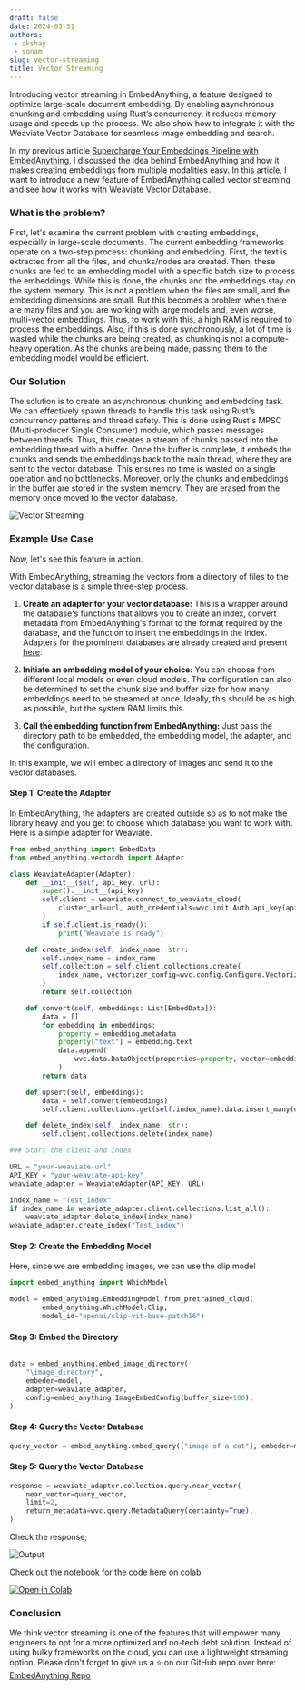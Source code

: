 ```yaml
---
draft: false 
date: 2024-03-31 
authors: 
 - akshay
 - sonam
slug: vector-streaming
title: Vector Streaming
---
```

Introducing vector streaming in EmbedAnything, a feature designed to optimize large-scale document embedding. By enabling asynchronous chunking and embedding using Rust’s concurrency, it reduces memory usage and speeds up the process. We also show how to integrate it with the Weaviate Vector Database for seamless image embedding and search.


<!-- more -->

In my previous article [Supercharge Your Embeddings Pipeline with EmbedAnything](https://www.analyticsvidhya.com/blog/2024/06/supercharge-your-embeddings-pipeline-with-embedanything/), I discussed the idea behind EmbedAnything and how it makes creating embeddings from multiple modalities easy. In this article, I want to introduce a new feature of EmbedAnything called vector streaming and see how it works with Weaviate Vector Database. 

### What is the problem?

First, let's examine the current problem with creating embeddings, especially in large-scale documents. The current embedding frameworks operate on a two-step process: chunking and embedding. First, the text is extracted from all the files, and chunks/nodes are created. Then, these chunks are fed to an embedding model with a specific batch size to process the embeddings. While this is done, the chunks and the embeddings stay on the system memory. This is not a problem when the files are small, and the embedding dimensions are small. But this becomes a problem when there are many files and you are working with large models and, even worse, multi-vector embeddings. Thus, to work with this, a high RAM is required to process the embeddings. Also, if this is done synchronously, a lot of time is wasted while the chunks are being created, as chunking is not a compute-heavy operation. As the chunks are being made, passing them to the embedding model would be efficient. 

### Our Solution

The solution is to create an asynchronous chunking and embedding task. We can effectively spawn threads to handle this task using Rust's concurrency patterns and thread safety. This is done using Rust's MPSC (Multi-producer Single Consumer) module, which passes messages between threads. Thus, this creates a stream of chunks passed into the embedding thread with a buffer. Once the buffer is complete, it embeds the chunks and sends the embeddings back to the main thread, where they are sent to the vector database. This ensures no time is wasted on a single operation and no bottlenecks. Moreover, only the chunks and embeddings in the buffer are stored in the system memory. They are erased from the memory once moved to the vector database. 


![Vector Streaming](https://res.cloudinary.com/dltwftrgc/image/upload/v1726073108/vector_streaming_m6xa1j.png)



### Example Use Case

Now, let's see this feature in action. 

With EmbedAnything, streaming the vectors from a directory of files to the vector database is a simple three-step process. 

1. **Create an adapter for your vector database:** This is a wrapper around the database's functions that allows you to create an index, convert metadata from EmbedAnything's format to the format required by the database, and the function to insert the embeddings in the index. Adapters for the prominent databases are already created and present [here](https://github.com/StarlightSearch/EmbedAnything/tree/main/examples/adapters): 

2. **Initiate an embedding model of your choice:** You can choose from different local models or even cloud models. The configuration can also be determined to set the chunk size and buffer size for how many embeddings need to be streamed at once. Ideally, this should be as high as possible, but the system RAM limits this. 

3. **Call the embedding function from EmbedAnything:** Just pass the directory path to be embedded, the embedding model, the adapter, and the configuration. 

In this example, we will embed a directory of images and send it to the vector databases. 

#### Step 1: Create the Adapter

In EmbedAnything, the adapters are created outside so as to not make the library heavy and you get to choose which database you want to work with. Here is a simple adapter for Weaviate.

```python
from embed_anything import EmbedData
from embed_anything.vectordb import Adapter

class WeaviateAdapter(Adapter):
    def __init__(self, api_key, url):
        super().__init__(api_key)
        self.client = weaviate.connect_to_weaviate_cloud(
            cluster_url=url, auth_credentials=wvc.init.Auth.api_key(api_key)
        )
        if self.client.is_ready():
            print("Weaviate is ready")

    def create_index(self, index_name: str):
        self.index_name = index_name
        self.collection = self.client.collections.create(
            index_name, vectorizer_config=wvc.config.Configure.Vectorizer.none()
        )
        return self.collection

    def convert(self, embeddings: List[EmbedData]):
        data = []
        for embedding in embeddings:
            property = embedding.metadata
            property["text"] = embedding.text
            data.append(
                wvc.data.DataObject(properties=property, vector=embedding.embedding)
            )
        return data

    def upsert(self, embeddings):
        data = self.convert(embeddings)
        self.client.collections.get(self.index_name).data.insert_many(data)

    def delete_index(self, index_name: str):
        self.client.collections.delete(index_name)

### Start the client and index

URL = "your-weaviate-url"
API_KEY = "your-weaviate-api-key"
weaviate_adapter = WeaviateAdapter(API_KEY, URL)

index_name = "Test_index"
if index_name in weaviate_adapter.client.collections.list_all():
    weaviate_adapter.delete_index(index_name)
weaviate_adapter.create_index("Test_index")
```


#### Step 2: Create the Embedding Model 

Here, since we are embedding images, we can use the clip model 

```python
import embed_anything import WhichModel

model = embed_anything.EmbeddingModel.from_pretrained_cloud(
        embed_anything.WhichModel.Clip,     
        model_id="openai/clip-vit-base-patch16")

```

#### Step 3: Embed the Directory

```python

data = embed_anything.embed_image_directory(
    "\image_directory",
    embeder=model,
    adapter=weaviate_adapter,
    config=embed_anything.ImageEmbedConfig(buffer_size=100),
)

```

#### Step 4: Query the Vector Database

```python
query_vector = embed_anything.embed_query(["image of a cat"], embeder=model)[0].embedding
```

#### Step 5: Query the Vector Database

```python
response = weaviate_adapter.collection.query.near_vector(
    near_vector=query_vector,
    limit=2,
    return_metadata=wvc.query.MetadataQuery(certainty=True),
)
```

Check the response;


![Output](https://res.cloudinary.com/dltwftrgc/image/upload/v1726073341/Blogs/Vector%20Streaming/output_2_zsjg87.png)

Check out the notebook for the code here on colab

[![Open in Colab](https://colab.research.google.com/assets/colab-badge.svg)](https://colab.research.google.com/drive/17vUZEh-ZSpN339pIXSkyxtDHS5Sz6DqD?usp=sharing)

### Conclusion

We think vector streaming is one of the features that will empower many engineers to opt for a more optimized and no-tech debt solution. Instead of using bulky frameworks on the cloud, you can use a lightweight streaming option. Please don't forget to give us a ⭐ on our GitHub repo over here: [EmbedAnything Repo](https://github.com/StarlightSearch/EmbedAnything)